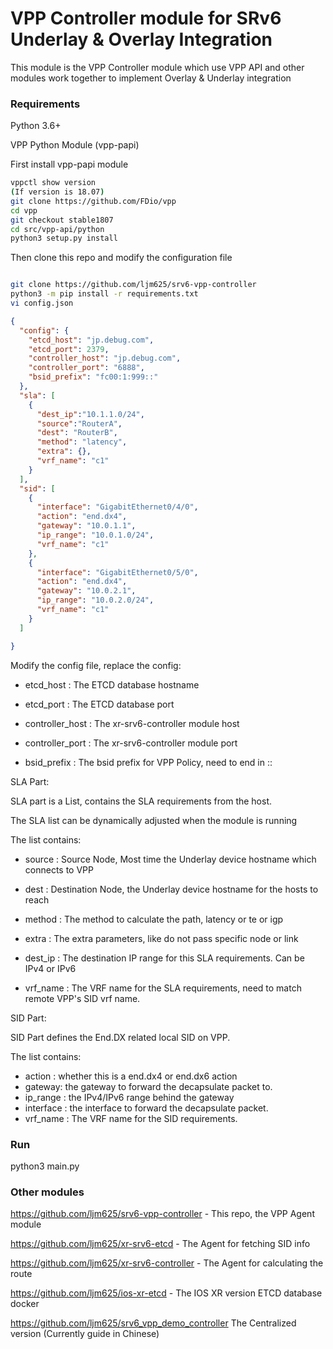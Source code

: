 # VPP Controller module for SRv6 Underlay & Overlay Integration

This module is the VPP Controller module which use VPP API and other modules work together to implement Overlay & Underlay integration

### Requirements

Python 3.6+

VPP Python Module (vpp-papi)


First install vpp-papi module

```bash
vppctl show version
(If version is 18.07)
git clone https://github.com/FDio/vpp
cd vpp
git checkout stable1807
cd src/vpp-api/python
python3 setup.py install
```

Then clone this repo and modify the configuration file

```bash

git clone https://github.com/ljm625/srv6-vpp-controller
python3 -m pip install -r requirements.txt
vi config.json
```


```json
{
  "config": {
    "etcd_host": "jp.debug.com",
    "etcd_port": 2379,
    "controller_host": "jp.debug.com",
    "controller_port": "6888",
    "bsid_prefix": "fc00:1:999::"
  },
  "sla": [
    {
      "dest_ip":"10.1.1.0/24",
      "source":"RouterA",
      "dest": "RouterB",
      "method": "latency",
      "extra": {},
      "vrf_name": "c1"
    }
  ],
  "sid": [
    {
      "interface": "GigabitEthernet0/4/0",
      "action": "end.dx4",
      "gateway": "10.0.1.1",
      "ip_range": "10.0.1.0/24",
      "vrf_name": "c1"
    },
    {
      "interface": "GigabitEthernet0/5/0",
      "action": "end.dx4",
      "gateway": "10.0.2.1",
      "ip_range": "10.0.2.0/24",
      "vrf_name": "c1"
    }
  ]

}
```

Modify the config file, replace the config:

- etcd_host : The ETCD database hostname

- etcd_port : The ETCD database port

- controller_host : The xr-srv6-controller module host

- controller_port : The xr-srv6-controller module port

- bsid_prefix : The bsid prefix for VPP Policy, need to end in ::

SLA Part:

SLA part is a List, contains the SLA requirements from the host.

The SLA list can be dynamically adjusted when the module is running

The list contains:

- source : Source Node, Most time the Underlay device hostname which connects to VPP

- dest : Destination Node, the Underlay device hostname for the hosts to reach

- method : The method to calculate the path, latency or te or igp

- extra : The extra parameters, like do not pass specific node or link

- dest_ip : The destination IP range for this SLA requirements. Can be IPv4 or IPv6

- vrf_name : The VRF name for the SLA requirements, need to match remote VPP's SID vrf name.

SID Part:

SID Part defines the End.DX related local SID on VPP.

The list contains:

- action : whether this is a end.dx4 or end.dx6 action
- gateway: the gateway to forward the decapsulate packet to.
- ip_range : the IPv4/IPv6 range behind the gateway
- interface : the interface to forward the decapsulate packet.
- vrf_name : The VRF name for the SID requirements.

### Run

python3 main.py



### Other modules

https://github.com/ljm625/srv6-vpp-controller - This repo, the VPP Agent module

https://github.com/ljm625/xr-srv6-etcd - The Agent for fetching SID info

https://github.com/ljm625/xr-srv6-controller - The Agent for calculating the route

https://github.com/ljm625/ios-xr-etcd - The IOS XR version ETCD database docker

https://github.com/ljm625/srv6_vpp_demo_controller The Centralized version (Currently guide in Chinese)
